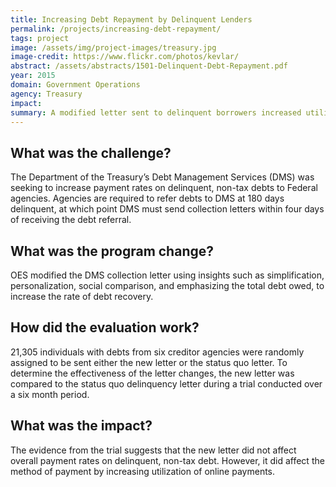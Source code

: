 ```yaml
---
title: Increasing Debt Repayment by Delinquent Lenders
permalink: /projects/increasing-debt-repayment/
tags: project
image: /assets/img/project-images/treasury.jpg
image-credit: https://www.flickr.com/photos/kevlar/
abstract: /assets/abstracts/1501-Delinquent-Debt-Repayment.pdf
year: 2015
domain: Government Operations
agency: Treasury
impact:
summary: A modified letter sent to delinquent borrowers increased utilization of online payments.
---
```

## What was the challenge?

The Department of the Treasury’s Debt Management Services (DMS) was seeking to increase payment rates on delinquent, non-tax debts to Federal agencies. Agencies are required to refer debts to DMS at 180 days delinquent, at which point DMS must send collection letters within four days of receiving the debt referral.

## What was the program change?

OES modified the DMS collection letter using insights such as simplification, personalization, social comparison, and emphasizing the total debt owed, to increase the rate of debt recovery. 

## How did the evaluation work?

21,305 individuals with debts from six creditor agencies were randomly assigned to be sent either the new letter or the status quo letter. To determine the effectiveness of the letter changes, the new letter was compared to the status quo delinquency letter during a trial conducted over a six month period. 

## What was the impact?

The evidence from the trial suggests that the new letter did not affect overall payment rates on delinquent, non-tax debt. However, it did affect the method of payment by increasing utilization of online payments. 
